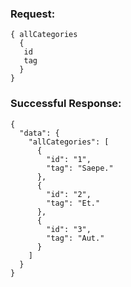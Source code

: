 ### Request: 

```
{ allCategories 
  { 
   id      
   tag
  }
}
```
    
### Successful Response: 
```
{
  "data": {
    "allCategories": [
      {
        "id": "1",
        "tag": "Saepe."
      },
      {
        "id": "2",
        "tag": "Et."
      },
      {
        "id": "3",
        "tag": "Aut."
      }
    ]
  }
}
```
